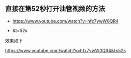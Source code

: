 ##  直接在第52秒打开油管视频的方法

- https://www.youtube.com/watch?v=hfx7ywW0QR4

- &t=52s

效果如下

https://www.youtube.com/watch?v=hfx7ywW0QR4&t=52s